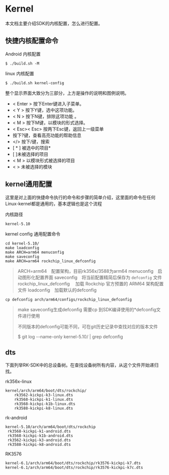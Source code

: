 # Kernel

本文档主要介绍SDK的内核配置，怎么进行配置。

## 快捷内核配置命令

Android 内核配置

```
$ ./build.sh -M
```

linux 内核配置

```
$ ./build.sh kernel-config
```

整个显示界面大致分为三部分，上方是操作的说明和图例说明。

- < Enter > 按下Enter键进入子菜单。
- < Y > 按下Y键，选中这项功能。
- < N > 按下N键，排除这项功能 。
- < M > 按下M键，以模块的形式选择。
- < Esc>< Esc> 按两下Esc键，返回上一级菜单
- <?> 按下?键，查看高亮功能的帮助信息
- </> 按下/键，搜索
- [ * ] 被选中的项目*
- [  ]未被选择的项目
- < M > 以模块形式被选择的项目
- < > 未被选择的模块



## kernel通用配置

这里是对上面的快捷命令执行的命令和步骤的简单介绍，这里面的命令在任何Linux-kernel都是通用的，基本逻辑也是这个流程

内核路径

```
kernel-5.10
```

kernel config 通用配置命令

```
cd kernel-5.10/
make loadconfig
make ARCH=arm64 menuconfig
make saveconfig
make ARCH=arm64 rockchip_linux_defconfig 
```
> ARCH=arm64&emsp;配置架构，目前rk356x/3588为arm64
> menuconfig&emsp;启动图形化配置界面
> saveconfig&emsp;将当前配置精简后保存为 `defconfig` 文件‌
> rockchip_linux_defconfig &emsp;加载 Rockchip 官方预置的 ARM64 架构配置文件
> loadconfig&emsp;加载默认的defconfig

```
cp defconfig arch/arm64/configs/rockchip_linux_defconfig 
```

> make  saveconfig生成defconfig 需要cp 到SDK编译使用的*defconfig文件进行使用
>
> 不同版本的defconfig可能不同，可在git历史记录中查找对应的版本文件
>
> $ git log --name-only   kernel-5.10/ | grep defconfig



## dts

下面列举RK-SDK中的总设备树。在查找设备树所有内容，从这个文件开始递归找。

rk356x-linux

```
kernel/arch/arm64/boot/dts/rockchip/
	rk3562-kickpi-k3-linux.dts
	rk3568-kickpi-k1-linux.dts
	rk3568-kickpi-k1b-linux.dts
	rk3588-kickpi-k8-linux.dts
```

rk-android

```
kernel-5.10/arch/arm64/boot/dts/rockchip
 rk3568-kickpi-k1-android.dts
 rk3568-kickpi-k1b-android.dts
 rk3562-kickpi-k3-android.dts
 rk3588-kickpi-k8-android.dts
```

RK3576

```
kernel-6.1/arch/arm64/boot/dts/rockchip/rk3576-kickpi-k7.dts
kernel-6.1/arch/arm64/boot/dts/rockchip/rk3576-kickpi-k7c.dts
```




